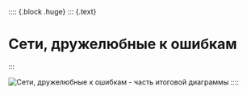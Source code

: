 :::: {.block .huge}
::: {.text}
# Сети, дружелюбные к ошибкам
:::

![Сети, дружелюбные к ошибкам - часть итоговой диаграммы](/pictures/projects/flow/eeefff-error-friendly-networks-02.jpg)
::::
